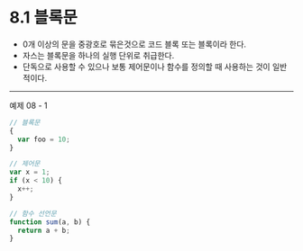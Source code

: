 # 8.1 블록문

- 0개 이상의 문을 중광호로 묶은것으로 코드 블록 또는 블록이라 한다.
- 자스는 블록문을 하나의 실행 단위로 취급한다.
- 단독으로 사용할 수 있으나 보통 제어문이나 함수를 정의할 때 사용하는 것이 일반적이다.

---

예제 08 - 1

```js
// 블록문
{
  var foo = 10;
}

// 제어문
var x = 1;
if (x < 10) {
  x++;
}

// 함수 선언문
function sum(a, b) {
  return a + b;
}
```
